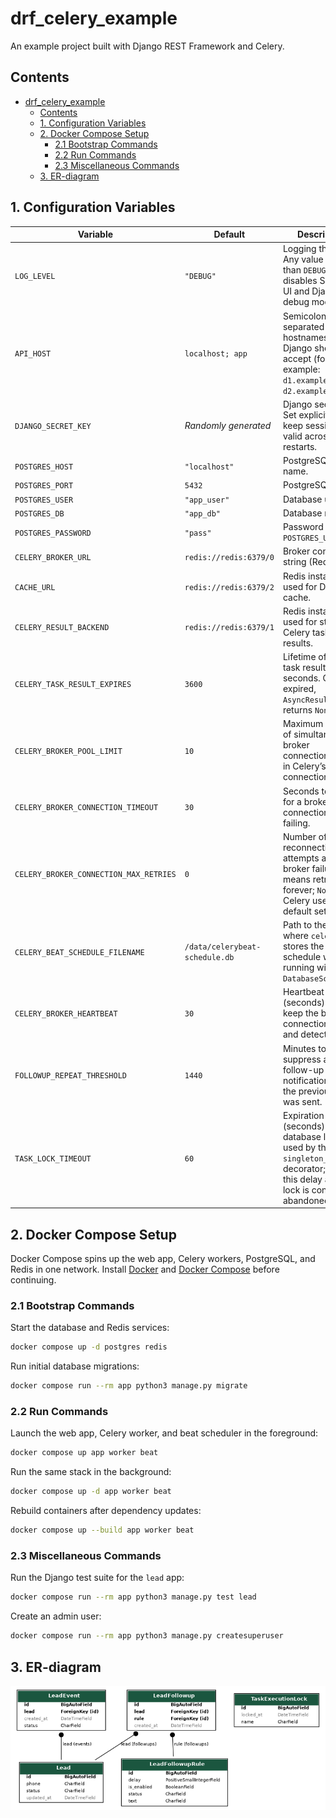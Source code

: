 # drf_celery_example

An example project built with Django REST Framework and Celery.

## Contents

- [drf\_celery\_example](#drf_celery_example)
  - [Contents](#contents)
  - [1. Configuration Variables](#1-configuration-variables)
  - [2. Docker Compose Setup](#2-docker-compose-setup)
    - [2.1 Bootstrap Commands](#21-bootstrap-commands)
    - [2.2 Run Commands](#22-run-commands)
    - [2.3 Miscellaneous Commands](#23-miscellaneous-commands)
  - [3. ER-diagram](#3-er-diagram)

## 1. Configuration Variables

| Variable                               | Default                        | Description                                                                                                                               |
| -------------------------------------- | ------------------------------ | ----------------------------------------------------------------------------------------------------------------------------------------- |
| `LOG_LEVEL`                            | `"DEBUG"`                      | Logging threshold. Any value other than `DEBUG` disables Swagger UI and Django debug mode.                                                |
| `API_HOST`                             | `localhost; app`               | Semicolon-separated list of hostnames that Django should accept (for example: `d1.example.com; d2.example.com`).                          |
| `DJANGO_SECRET_KEY`                    | *Randomly generated*           | Django secret key. Set explicitly to keep sessions valid across restarts.                                                                 |
| `POSTGRES_HOST`                        | `"localhost"`                  | PostgreSQL host name.                                                                                                                     |
| `POSTGRES_PORT`                        | `5432`                         | PostgreSQL port.                                                                                                                          |
| `POSTGRES_USER`                        | `"app_user"`                   | Database user.                                                                                                                            |
| `POSTGRES_DB`                          | `"app_db"`                     | Database name.                                                                                                                            |
| `POSTGRES_PASSWORD`                    | `"pass"`                       | Password for `POSTGRES_USER`.                                                                                                             |
| `CELERY_BROKER_URL`                    | `redis://redis:6379/0`         | Broker connection string (Redis).                                                                                                         |
| `CACHE_URL`                            | `redis://redis:6379/2`         | Redis instance used for Django cache.                                                                                                     |
| `CELERY_RESULT_BACKEND`                | `redis://redis:6379/1`         | Redis instance used for storing Celery task results.                                                                                      |
| `CELERY_TASK_RESULT_EXPIRES`           | `3600`                         | Lifetime of Celery task results in seconds. Once expired, `AsyncResult` returns `None`.                                                   |
| `CELERY_BROKER_POOL_LIMIT`             | `10`                           | Maximum number of simultaneous broker connections kept in Celery’s connection pool.                                                       |
| `CELERY_BROKER_CONNECTION_TIMEOUT`     | `30`                           | Seconds to wait for a broker connection before failing.                                                                                   |
| `CELERY_BROKER_CONNECTION_MAX_RETRIES` | `0`                            | Number of reconnection attempts after a broker failure. `0` means retry forever; `None` lets Celery use its default setting.              |
| `CELERY_BEAT_SCHEDULE_FILENAME`        | `/data/celerybeat-schedule.db` | Path to the file where `celery beat` stores the schedule when running with `DatabaseScheduler`.                                           |
| `CELERY_BROKER_HEARTBEAT`              | `30`                           | Heartbeat interval (seconds) used to keep the broker connection alive and detect drops.                                                   |
| `FOLLOWUP_REPEAT_THRESHOLD`            | `1440`                         | Minutes to suppress a repeat follow-up notification after the previous one was sent.                                                      |
| `TASK_LOCK_TIMEOUT`                    | `60`                           | Expiration (seconds) for the database lock used by the `singleton_task` decorator; after this delay a stale lock is considered abandoned. |

## 2. Docker Compose Setup

Docker Compose spins up the web app, Celery workers, PostgreSQL, and Redis in one network. Install [Docker](https://docs.docker.com/engine/install) and [Docker Compose](https://docs.docker.com/compose/install) before continuing.

### 2.1 Bootstrap Commands

Start the database and Redis services:

```bash
docker compose up -d postgres redis
```

Run initial database migrations:

```bash
docker compose run --rm app python3 manage.py migrate
```

### 2.2 Run Commands

Launch the web app, Celery worker, and beat scheduler in the foreground:

```bash
docker compose up app worker beat
```

Run the same stack in the background:

```bash
docker compose up -d app worker beat
```

Rebuild containers after dependency updates:

```bash
docker compose up --build app worker beat
```

### 2.3 Miscellaneous Commands

Run the Django test suite for the `lead` app:

```bash
docker compose run --rm app python3 manage.py test lead
```

Create an admin user:

```bash
docker compose run --rm app python3 manage.py createsuperuser
```

## 3. ER-diagram

![ER-diagram](./other/all_models.png)
